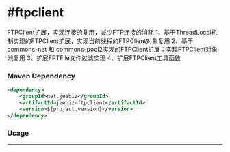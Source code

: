 #ftpclient
=========


FTPClient扩展，实现连接的复用，减少FTP连接的消耗
1、基于ThreadLocal机制实现的FTPClient扩展，实现当前线程的FTPClient对象复用
2、基于commons-net 和 commons-pool2实现的FTPClient扩展；实现FTPClient对象池复用
3、扩展FPTFile文件过滤实现
4、扩展FTPClient工具函数


### Maven Dependency

``` xml
<dependency>
	<groupId>net.jeebiz</groupId>
	<artifactId>jeebiz-ftpclient</artifactId>
	<version>${project.version}</version>
</dependency>
```

### Usage
------------
``` 
```